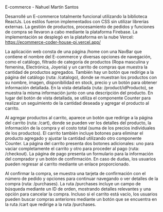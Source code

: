 E-commerce - Nahuel Martín Santos

Desarrollé un E-commerce totalmente funcional utilizando la biblioteca ReactJs. Los estilos fueron implementados con CSS sin utilizar librerías externas. La gestión de productos, procesamiento de pedidos y funciones de compra se llevaron a cabo mediante la plataforma Firebase. La implementación se desplegó en la plataforma en la nube Vercel: https://ecommerce-coder-house-pi.vercel.app/

La aplicación web consta de una página /home con una NavBar que contiene el nombre del E-commerce y diversas opciones de navegación, como el catálogo, filtrado de categoría de productos (Ropa masculina y femenina, Electrónica, Joyería) y un carrito de compras que muestra la cantidad de productos agregados. También hay un botón que redirige a la página del catálogo (ruta: /catalogo), donde se muestran los productos con su nombre, imagen, disponibilidad en stock, precio y un botón para obtener información detallada. En la vista detallada (ruta: /product/idProducto), se muestra la misma información junto con una descripción del producto. En lugar del botón de vista detallada, se utiliza el componente Counter para realizar un seguimiento de la cantidad deseada y agregar el producto al carrito.

Al agregar productos al carrito, aparece un botón que redirige a la página del carrito (ruta: /cart), donde se pueden ver los detalles del producto, la información de la compra y el costo total (suma de los precios individuales de los productos). El carrito también incluye botones para eliminar el producto agregado y ajustar la cantidad utilizando otro componente Counter. La página del carrito presenta dos botones adicionales: uno para vaciar completamente el carrito y otro para proceder al pago (ruta: /checkout). La página de pago presenta un formulario para la información del comprador y un botón de confirmación. En caso de dudas, los usuarios pueden regresar al carrito mediante un enlace proporcionado.

Al confirmar la compra, se muestra una tarjeta de confirmación con el número de pedido y opciones para continuar navegando o ver detalles de la compra (ruta: /purchases). La ruta /purchases incluye un campo de búsqueda mediante un ID de orden, mostrando detalles relevantes y una opción para cancelar la compra. Incluso si el carrito está vacío, los usuarios pueden buscar compras anteriores mediante un botón que  se encuentra en la ruta /cart que redirige a la ruta /purchases.

